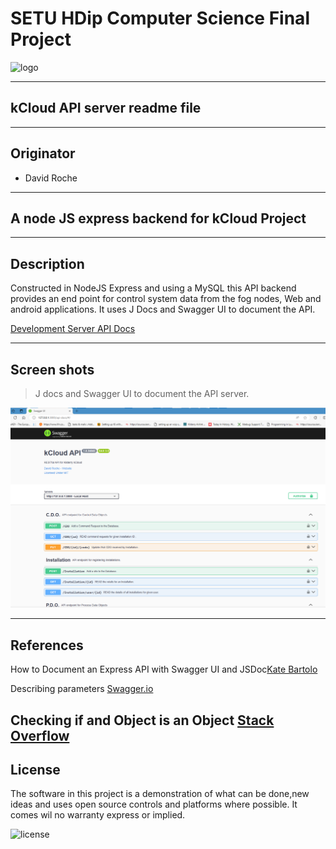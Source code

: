 # SETU HDip Computer Science  Final Project

![logo](https://placement-project-23-24.netlify.app/topic-02-project/unit-2-project-showcases/talk-09-project-older/project-samples-pre2020.png)

---

## kCloud API server readme file

---

## Originator

- David Roche

---

## A node JS express backend for kCloud Project

---

## Description

Constructed in NodeJS Express and using a MySQL this API backend provides an end point for control system data from the fog nodes, Web and android applications.
It uses J Docs and Swagger UI to document the API.

[Development Server API Docs](http://34.240.177.253:3000/api-docs/#/)

---

## Screen shots

> J docs and Swagger UI to document the API server.

![Local Host Swagger UI][image1]

---

## References

How to Document an Express API with Swagger UI and JSDoc[Kate Bartolo](https://dev.to/kabartolo/how-to-document-an-express-api-with-swagger-ui-and-jsdoc-50do)

Describing  parameters [Swagger.io](https://swagger.io/docs/specification/2-0/describing-parameters/)

Checking if and Object is an Object [Stack Overflow](https://stackoverflow.com/questions/8834126/how-to-efficiently-check-if-variable-is-array-or-object-in-nodejs-v8)
---

## License

The software in this project is a demonstration of what can be done,new ideas and uses open source controls and platforms where possible.
It comes wil no warranty express or implied.

![license](https://img.shields.io/badge/license-MIT-blue.svg)


[image1]: ./images/swagger.png